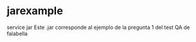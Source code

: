 # jarexample
service jar 
Este .jar corresponde al ejemplo de la pregunta 1 del test QA de falabella
